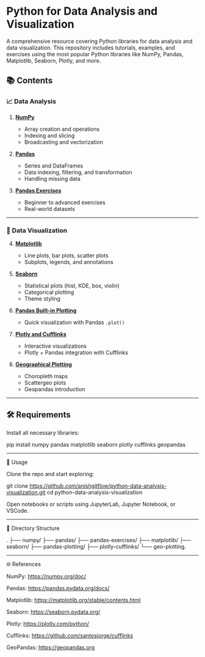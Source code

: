 # Python for Data Analysis and Visualization

A comprehensive resource covering Python libraries for data analysis and data visualization. This repository includes tutorials, examples, and exercises using the most popular Python libraries like NumPy, Pandas, Matplotlib, Seaborn, Plotly, and more.

## 📚 Contents

### 📈 Data Analysis

1. **[NumPy](./numpy/)**
   - Array creation and operations
   - Indexing and slicing
   - Broadcasting and vectorization

2. **[Pandas](./pandas/)**
   - Series and DataFrames
   - Data indexing, filtering, and transformation
   - Handling missing data

3. **[Pandas Exercises](./pandas-exercises/)**
   - Beginner to advanced exercises
   - Real-world datasets

---

### 🎨 Data Visualization

4. **[Matplotlib](./matplotlib/)**
   - Line plots, bar plots, scatter plots
   - Subplots, legends, and annotations

5. **[Seaborn](./seaborn/)**
   - Statistical plots (hist, KDE, box, violin)
   - Categorical plotting
   - Theme styling

6. **[Pandas Built-in Plotting](./pandas-plotting/)**
   - Quick visualization with Pandas `.plot()`

7. **[Plotly and Cufflinks](./plotly-cufflinks/)**
   - Interactive visualizations
   - Plotly + Pandas integration with Cufflinks

8. **[Geographical Plotting](./geo-plotting/)**
   - Choropleth maps
   - Scattergeo plots
   - Geopandas introduction

---

## 🛠️ Requirements

Install all necessary libraries:

pip install numpy pandas matplotlib seaborn plotly cufflinks geopandas


---

🧪 Usage

Clone the repo and start exploring:

git clone https://github.com/anishgitflow/python-data-analysis-visualization.git
cd python-data-analysis-visualization

Open notebooks or scripts using JupyterLab, Jupyter Notebook, or VSCode.


---

📂 Directory Structure

.
├── numpy/
├── pandas/
├── pandas-exercises/
├── matplotlib/
├── seaborn/
├── pandas-plotting/
├── plotly-cufflinks/
└── geo-plotting.

---

🌐 References

NumPy: https://numpy.org/doc/

Pandas: https://pandas.pydata.org/docs/

Matplotlib: https://matplotlib.org/stable/contents.html

Seaborn: https://seaborn.pydata.org/

Plotly: https://plotly.com/python/

Cufflinks: https://github.com/santosjorge/cufflinks

GeoPandas: https://geopandas.org
